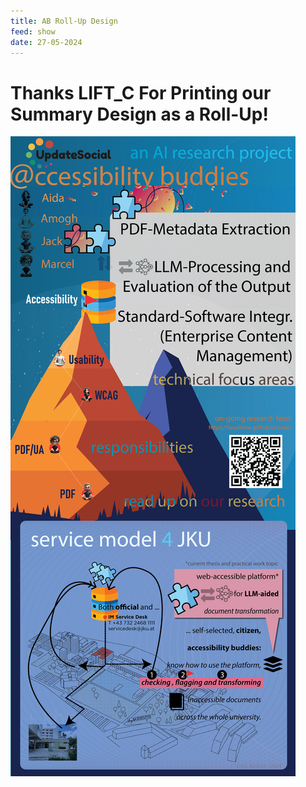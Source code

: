 ```yaml
---
title: AB Roll-Up Design
feed: show
date: 27-05-2024
---
```

# Thanks LIFT_C For Printing our Summary Design as a Roll-Up!

![The Accessibility Buddies Roll Up Design](../rollup.png)